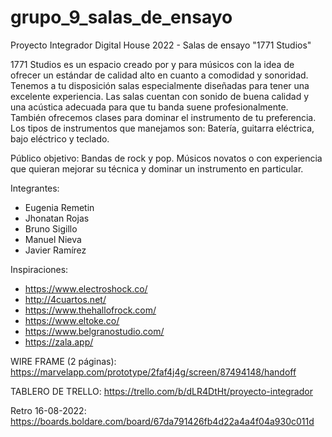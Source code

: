 # grupo_9_salas_de_ensayo
Proyecto Integrador Digital House 2022 - Salas de ensayo "1771 Studios"

1771 Studios es un espacio creado por y para músicos con la idea de ofrecer un estándar de calidad alto en cuanto a comodidad y sonoridad. Tenemos a tu disposición salas especialmente diseñadas para tener una excelente experiencia. Las salas cuentan con sonido de buena calidad y una acústica adecuada para que tu banda suene profesionalmente. También ofrecemos clases para dominar el instrumento de tu preferencia. Los tipos de instrumentos que manejamos son: Batería, guitarra eléctrica, bajo eléctrico y teclado.

Público objetivo: Bandas de rock y pop. Músicos novatos o con experiencia que quieran mejorar su técnica y dominar un instrumento en particular.

Integrantes:
- Eugenia Remetin
- Jhonatan Rojas
- Bruno Sigillo
- Manuel Nieva
- Javier Ramírez

Inspiraciones:
- https://www.electroshock.co/
- http://4cuartos.net/
- https://www.thehallofrock.com/
- https://www.eltoke.co/
- https://www.belgranostudio.com/
- https://zala.app/


WIRE FRAME (2 páginas): https://marvelapp.com/prototype/2faf4j4g/screen/87494148/handoff

TABLERO DE TRELLO: https://trello.com/b/dLR4DtHt/proyecto-integrador

Retro 16-08-2022: https://boards.boldare.com/board/67da791426fb4d22a4a4f04a930c011d
